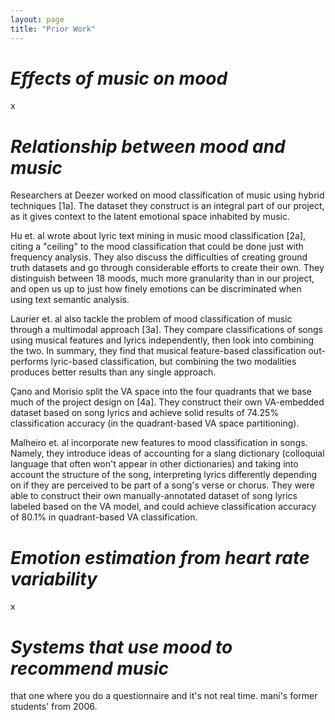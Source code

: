 ```yaml
---
layout: page
title: "Prior Work"
---
```


# *Effects of music on mood* 
<p>x</p>

# *Relationship between mood and music* 

<p>Researchers at Deezer worked on mood classification of music using hybrid techniques [1a]. The dataset they construct is an integral part of our project, as it 
gives context to the latent emotional space inhabited by music.</p>

<p>Hu et. al wrote about lyric text mining in music mood classification [2a], citing a "ceiling" to the mood classification that could be done just with frequency 
analysis. They also discuss the difficulties of creating ground truth datasets and go through considerable efforts to create their own. They distinguish between 
18 moods, much more granularity than in our project, and open us up to just how finely emotions can be discriminated when using text semantic analysis.</p>

<p>Laurier et. al also tackle the problem of mood classification of music through a multimodal approach [3a]. They compare classifications of songs using 
musical features and lyrics independently, then look into combining the two. In summary, they find that musical feature-based classification out-performs 
lyric-based classification, but combining the two modalities produces better results than any single approach.</p>

<p>Çano and Morisio split the VA space into the four quadrants that we base much of the project design on [4a]. They construct their own VA-embedded dataset 
based on song lyrics and achieve solid results of 74.25% classification accuracy (in the quadrant-based VA space partitioning).</p>

<p>Malheiro et. al incorporate new features to mood classification in songs. Namely, they introduce ideas of accounting for a slang dictionary (colloquial language 
that often won't appear in other dictionaries) and taking into account the structure of the song, interpreting lyrics differently depending on if they are perceived 
to be part of a song's verse or chorus. They were able to construct their own manually-annotated dataset of song lyrics labeled based on the VA model, and could 
achieve classification accuracy of 80.1% in quadrant-based VA classification.</p>



# *Emotion estimation from heart rate variability*

<p>x</p>

# *Systems that use mood to recommend music* 

<p>that one where you do a questionnaire and it's not real time. mani's former students' from 2006.</p> 

